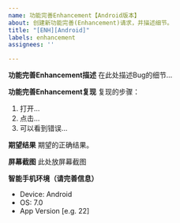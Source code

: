 ```yaml
---
name: 功能完善Enhancement【Android版本】
about: 创建新功能完善(Enhancement)请求，并描述细节。
title: "[ENH][Android]"
labels: enhancement
assignees: ''

---
```


**功能完善Enhancement描述**
在此处描述Bug的细节...

**功能完善Enhancement复现**
复现的步骤：
1. 打开...
2. 点击...
3. 可以看到错误...

**期望结果**
期望的正确结果。

**屏幕截图**
此处放屏幕截图

**智能手机环境（请完善信息）**
 - Device: Android
 - OS: 7.0
 - App Version [e.g. 22]
